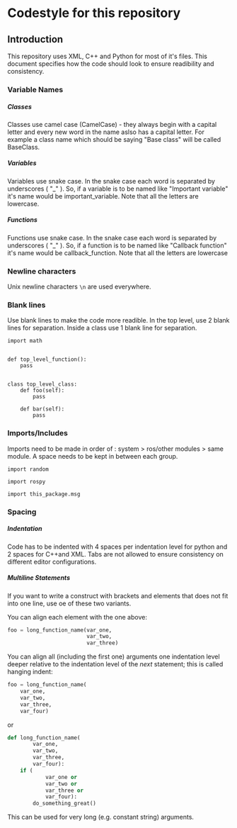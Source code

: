# Codestyle for this repository

## Introduction
This repository uses XML, C++ and Python for most of it's files. This document specifies how the code should look to ensure readibility and consistency.


### Variable Names
##### Classes
Classes use camel case (CamelCase) - they always begin with a capital letter and every new word in the name aslso has a capital letter. For example a class name which should be saying "Base class" will be called BaseClass.

##### Variables
Variables use snake case. In the snake case each word is separated by underscores ( "_" ). So, if a variable is to be named like "Important variable" it's name would be important_variable. Note that all the letters are lowercase.

##### Functions
Functions use snake case. In the snake case each word is separated by underscores ( "_" ). So, if a function is to be named like "Callback function" it's name would be callback_function. Note that all the letters are lowercase


### Newline characters
Unix newline characters `\n` are used everywhere.


### Blank lines
Use blank lines to make the code more readible. In the top level, use 2 blank lines for separation. Inside a class use 1 blank line for separation.
```
import math


def top_level_function():
    pass


class top_level_class:
    def foo(self):
        pass

    def bar(self):
        pass
```

### Imports/Includes
Imports need to be made in order of : system > ros/other modules > same module. A space needs to be kept in between each group.
```
import random

import rospy

import this_package.msg
```

### Spacing

##### Indentation

Code has to be indented with 4 spaces per indentation level for python and 2 spaces for C++and XML. Tabs are not allowed to ensure consistency on different editor configurations.

##### Multiline Statements

If you want to write a construct with brackets and elements that does not fit
into one line, use oe of these two variants.

You can align each element with the one above:

```python
foo = long_function_name(var_one,
                         var_two,
                         var_three)
```

You can align all (including the first one) arguments one
indentation level deeper relative to the indentation level of the _next_
statement; this is called hanging indent:

```python
foo = long_function_name(
    var_one,
    var_two,
    var_three,
    var_four)
```

or

```python
def long_function_name(
        var_one,
        var_two,
        var_three,
        var_four):
    if (
            var_one or
            var_two or
            var_three or
            var_four):
        do_something_great()
```

This can be used for very long (e.g. constant string) arguments.

